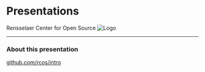 # Presentations

Rensselaer Center for Open Source
![Logo](assets/logo.png)

---

### About this presentation

[github.com/rcos/intro](https://github.com/rcos/intro)
